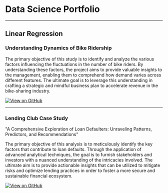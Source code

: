 # Data Science Portfolio
---
## Linear Regression

###  Understanding Dynamics of Bike Ridership

The primary objective of this study is to identify and analyze the various factors influencing the fluctuations in the number of bike riders. By understanding these factors, the project aims to provide valuable insights to the management, enabling them to comprehend how demand varies across different features. The ultimate goal is to leverage this understanding in crafting a strategic and mindful business plan to accelerate revenue in the bike-sharing industry.

[![View on GitHub](https://img.shields.io/badge/GitHub-View_on_GitHub-blue?logo=GitHub)](https://github.com/praveenkkushwaha/Bike-Sharing-Assignment.git)



---
### Lending Club Case Study

"A Comprehensive Exploration of Loan Defaulters: Unraveling Patterns, Predictors, and Recommendations"

The primary objective of this analysis is to meticulously identify the key factors that contribute to loan defaults. Through the application of advanced analytical techniques, the goal is to furnish stakeholders and investors with a nuanced understanding of the intricacies involved. The ultimate aim is to provide actionable insights that can be utilized to mitigate risks and optimize lending practices in order to foster a more secure and sustainable financial ecosystem.

[![View on GitHub](https://img.shields.io/badge/GitHub-View_on_GitHub-blue?logo=GitHub)](https://github.com/praveenkkushwaha/LendingClubCaseStudy.git)






